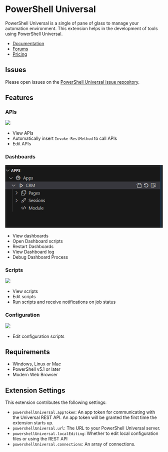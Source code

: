 # PowerShell Universal 

PowerShell Universal is a single of pane of glass to manage your automation environment. This extension helps in the development of tools using PowerShell Universal. 

- [Documentation](https://docs.powershelluniversal.com)
- [Forums](https://forums.ironmansoftware.com)
- [Pricing](https://powershelluniversal.com/pricing)

## Issues 

Please open issues on the [PowerShell Universal issue repository](https://github.com/ironmansoftware/powershell-universal).

## Features

### APIs

![](https://github.com/ironmansoftware/universal-code/raw/master/images/apis.png)

- View APIs
- Automatically insert `Invoke-RestMethod` to call APIs
- Edit APIs

### Dashboards

![](https://github.com/ironmansoftware/universal-code/raw/master/images/dashboards.png)

- View dashboards 
- Open Dashboard scripts
- Restart Dashboards
- View Dashboard log
- Debug Dashboard Process

### Scripts 

![](https://github.com/ironmansoftware/universal-code/raw/master/images/scripts.png)

- View scripts
- Edit scripts
- Run scripts and receive notifications on job status

### Configuration 

![](https://github.com/ironmansoftware/universal-code/raw/master/images/config.png)

- Edit configuration scripts

## Requirements

- Windows, Linux or Mac
- PowerShell v5.1 or later
- Modern Web Browser

## Extension Settings

This extension contributes the following settings:

* `powershellUniversal.appToken`: An app token for communicating with the Universal REST API. An app token will be granted the first time the extension starts up. 
* `powershellUniversal.url`: The URL to your PowerShell Universal server.
* `powershellUniversal.localEditing`: Whether to edit local configuration files or using the REST API
* `powershellUniversal.connections`: An array of connections.
